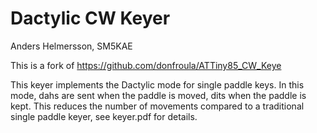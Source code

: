 # Dactylic CW Keyer

Anders Helmersson, SM5KAE

This is a fork of https://github.com/donfroula/ATTiny85_CW_Keye

This keyer implements the Dactylic mode for single paddle keys. In this
mode, dahs are sent when the paddle is moved, dits when the paddle is
kept. This reduces the number of movements compared to a traditional
single paddle keyer, see keyer.pdf for details.




